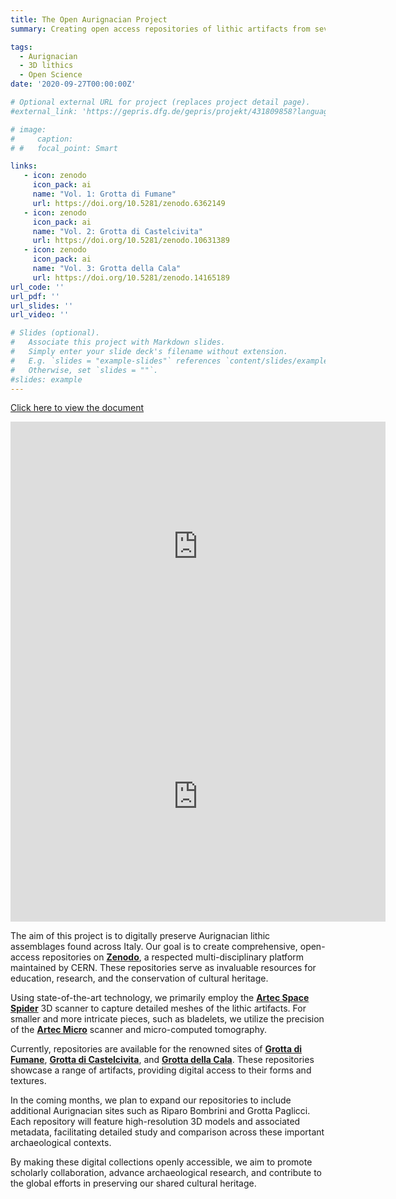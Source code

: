 ```yaml
---
title: The Open Aurignacian Project
summary: Creating open access repositories of lithic artifacts from several Aurignacian sites in Italy.

tags:
  - Aurignacian
  - 3D lithics
  - Open Science
date: '2020-09-27T00:00:00Z'

# Optional external URL for project (replaces project detail page).
#external_link: 'https://gepris.dfg.de/gepris/projekt/431809858?language=en'

# image:
#     caption: 
# #   focal_point: Smart

links:
   - icon: zenodo
     icon_pack: ai
     name: "Vol. 1: Grotta di Fumane"
     url: https://doi.org/10.5281/zenodo.6362149
   - icon: zenodo
     icon_pack: ai
     name: "Vol. 2: Grotta di Castelcivita"
     url: https://doi.org/10.5281/zenodo.10631389
   - icon: zenodo
     icon_pack: ai
     name: "Vol. 3: Grotta della Cala"
     url: https://doi.org/10.5281/zenodo.14165189
url_code: ''
url_pdf: ''
url_slides: ''
url_video: ''

# Slides (optional).
#   Associate this project with Markdown slides.
#   Simply enter your slide deck's filename without extension.
#   E.g. `slides = "example-slides"` references `content/slides/example-slides.md`.
#   Otherwise, set `slides = ""`.
#slides: example
---
```


[Click here to view the document](https://armando.falcucci.com/projects/OAP.pdf)

<iframe src="https://armando.falcucci.com/projects/OAP.pdf" width="600" height="400" style="border: none;"></iframe>

<iframe src="https://docs.google.com/gview?url=https://armando.falcucci.com/projects/OAP.pdf&embedded=true" width="600" height="400" style="border: none;"></iframe>


The aim of this project is to digitally preserve Aurignacian lithic assemblages found across Italy. Our goal is to create comprehensive, open-access repositories on [**Zenodo**](https://zenodo.org/), a respected multi-disciplinary platform maintained by CERN. These repositories serve as invaluable resources for education, research, and the conservation of cultural heritage.

Using state-of-the-art technology, we primarily employ the [**Artec Space Spider**](https://www.artec3d.com/portable-3d-scanners/artec-spider) 3D scanner to capture detailed meshes of the lithic artifacts. For smaller and more intricate pieces, such as bladelets, we utilize the precision of the [**Artec Micro**](https://www.artec3d.com/portable-3d-scanners/artec-micro) scanner and micro-computed tomography.

Currently, repositories are available for the renowned sites of [**Grotta di Fumane**](https://doi.org/10.5281/zenodo.6362149), [**Grotta di Castelcivita**](https://doi.org/10.5281/zenodo.10631389), and [**Grotta della Cala**](https://doi.org/10.5281/zenodo.14165189). These repositories showcase a range of artifacts, providing digital access to their forms and textures.

In the coming months, we plan to expand our repositories to include additional Aurignacian sites such as Riparo Bombrini and Grotta Paglicci. Each repository will feature high-resolution 3D models and associated metadata, facilitating detailed study and comparison across these important archaeological contexts.

By making these digital collections openly accessible, we aim to promote scholarly collaboration, advance archaeological research, and contribute to the global efforts in preserving our shared cultural heritage.
